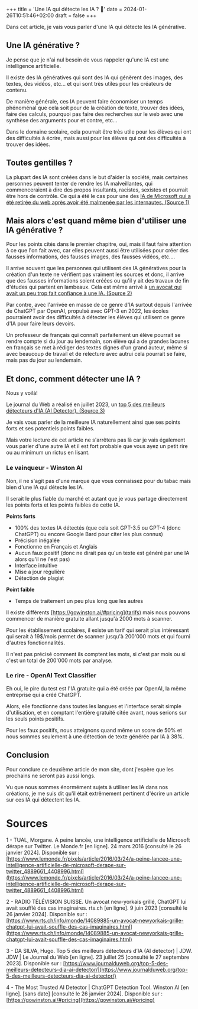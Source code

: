 +++
title = 'Une IA qui détecte les IA ? 🤖'
date = 2024-01-26T10:51:46+02:00
draft = false
+++

Dans cet article, je vais vous parler d'une IA qui détecte les IA générative.

## Une IA générative ?

Je pense que je n'ai nul besoin de vous rappeler qu'une IA est une intelligence artificielle.

Il existe des IA génératives qui sont des IA qui génèrent des images, des textes, des vidéos, etc... et qui sont très utiles pour les créateurs de contenu.

De manière générale, ces IA peuvent faire économiser un temps phénoménal que cela soit pour de la création de texte, trouver des idées, faire des calculs, pourquoi pas faire des recherches sur le web avec une synthèse des arguments pour et contre, etc...

Dans le domaine scolaire, cela pourrait être très utile pour les élèves qui ont des difficultés à écrire, mais aussi pour les élèves qui ont des difficultés à trouver des idées.

## Toutes gentilles ?

La plupart des IA sont créées dans le but d'aider la société, mais certaines personnes peuvent tenter de rendre les IA malveillantes, qui commenceraient à dire des propos insultants, racistes, sexistes et pourrait être hors de contrôle. Ce qui a été le cas pour une des [IA de Microsoft qui a été retirée du web après avoir été malmenée par les internautes. (Source 1)](https://www.lemonde.fr/pixels/article/2016/03/24/a-peine-lancee-une-intelligence-artificielle-de-microsoft-derape-sur-twitter_4889661_4408996.html)

## Mais alors c'est quand même bien d'utiliser une IA générative ?

Pour les points cités dans le premier chapitre, oui, mais il faut faire attention à ce que l'on fait avec, car elles peuvent aussi être utilisées pour créer des fausses informations, des fausses images, des fausses vidéos, etc....

Il arrive souvent que les personnes qui utilisent des IA génératives pour la création d'un texte ne vérifient pas vraiment les sources et donc, il arrive que des fausses informations soient créées ou qu'il y ait des travaux de fin d'études qui partent en lambeaux. Cela est même arrivé à [un avocat qui avait un peu trop fait confiance à une IA. (Source 2)](https://www.rts.ch/info/monde/14089885-un-avocat-newyorkais-grille-chatgpt-lui-avait-souffle-des-cas-imaginaires.html)

Par contre, avec l'arrivée en masse de ce genre d'IA surtout depuis l'arrivée de ChatGPT par OpenAI, propulsé avec GPT-3 en 2022, les écoles pourraient avoir des difficultés à détecter les élèves qui utilisent ce genre d'IA pour faire leurs devoirs.

Un professeur de français qui connaît parfaitement un élève pourrait se rendre compte si du jour au lendemain, son élève qui a de grandes lacunes en français se met à rédiger des textes dignes d'un grand auteur, même si avec beaucoup de travail et de relecture avec autrui cela pourrait se faire, mais pas du jour au lendemain.

## Et donc, comment détecter une IA ?

Nous y voilà!

Le journal du Web a réalisé en juillet 2023, un [top 5 des meilleurs détecteurs d'IA (AI Detector). (Source 3)](https://www.journalduweb.org/top-5-des-meilleurs-detecteurs-dia-ai-detector/)

Je vais vous parler de la meilleure IA naturellement ainsi que ses points forts et ses potentiels points faibles.

Mais votre lecture de cet article ne s'arrêtera pas là car je vais également vous parler d'une autre IA et il est fort probable que vous ayez un petit rire ou au minimum un rictus en lisant.

### Le vainqueur - Winston AI

Non, il ne s'agit pas d'une marque que vous connaissez pour du tabac mais bien d'une IA qui détecte les IA.

Il serait le plus fiable du marché et autant que je vous partage directement les points forts et les points faibles de cette IA.

**Points forts**

- 100% des textes IA détectés (que cela soit GPT-3.5 ou GPT-4 (donc ChatGPT) ou encore Google Bard pour citer les plus connus)
- Précision inégalée
- Fonctionne en Français et Anglais
- Aucun faux positif (donc ne dirait pas qu'un texte est généré par une IA alors qu'il ne l'est pas)
- Interface intuitive
- Mise a jour régulière
- Détection de plagiat

**Point faible**

- Temps de traitement un peu plus long que les autres

Il existe différents [https://gowinston.ai/#pricing](tarifs) mais nous pouvons commencer de manière gratuite allant jusqu'à 2000 mots à scanner.

Pour les établissement scolaires, il existe un tarif qui serait plus intéressant qui serait à 19$/mois permet de scanner jusqu'à 200'000 mots et qui fourni d'autres fonctionnalités.

Il n'est pas précisé comment ils comptent les mots, si c'est par mois ou si c'est un total de 200'000 mots par analyse.

### Le rire - OpenAI Text Classifier

Eh oui, le pire du test est l'IA gratuite qui a été créée par OpenAI, la même entreprise qui a créé ChatGPT.

Alors, elle fonctionne dans toutes les langues et l'interface serait simple d'utilisation, et en comptant l'entière gratuité citée avant, nous serions sur les seuls points positifs.

Pour les faux positifs, nous atteignons quand même un score de 50% et nous sommes seulement à une détection de texte générée par IA à 38%.

## Conclusion

Pour conclure ce deuxième article de mon site, dont j'espère que les prochains ne seront pas aussi longs.

Vu que nous sommes énormément sujets à utiliser les IA dans nos créations, je me suis dit qu'il était extrêmement pertinent d'écrire un article sur ces IA qui détectent les IA.

# Sources

1 - TUAL, Morgane. A peine lancée, une intelligence artificielle de Microsoft dérape sur Twitter. Le Monde.fr [en ligne]. 24 mars 2016 [consulté le 26 janvier 2024]. Disponible sur : [https://www.lemonde.fr/pixels/article/2016/03/24/a-peine-lancee-une-intelligence-artificielle-de-microsoft-derape-sur-twitter_4889661_4408996.html](https://www.lemonde.fr/pixels/article/2016/03/24/a-peine-lancee-une-intelligence-artificielle-de-microsoft-derape-sur-twitter_4889661_4408996.html)

2 - RADIO TÉLÉVISION SUISSE. Un avocat new-yorkais grillé, ChatGPT lui avait soufflé des cas imaginaires. rts.ch [en ligne]. 9 juin 2023 [consulté le 26 janvier 2024]. Disponible sur : [https://www.rts.ch/info/monde/14089885-un-avocat-newyorkais-grille-chatgpt-lui-avait-souffle-des-cas-imaginaires.html](https://www.rts.ch/info/monde/14089885-un-avocat-newyorkais-grille-chatgpt-lui-avait-souffle-des-cas-imaginaires.html)

3 - DA SILVA, Hugo. Top 5 des meilleurs détecteurs d’IA (AI detector) | JDW. JDW | Le Journal du Web [en ligne]. 23 juillet 25 [consulté le 27 septembre 2023]. Disponible sur : [https://www.journalduweb.org/top-5-des-meilleurs-detecteurs-dia-ai-detector/](https://www.journalduweb.org/top-5-des-meilleurs-detecteurs-dia-ai-detector/)

4 - The Most Trusted AI Detector | ChatGPT Detection Tool. Winston AI [en ligne]. [sans date] [consulté le 26 janvier 2024]. Disponible sur : [https://gowinston.ai/#pricing](https://gowinston.ai/#pricing)
